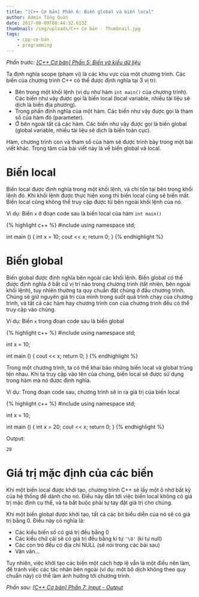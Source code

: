```yaml
---
title: "[C++ Cơ bản] Phần 6: Biến global và biến local"
author: Admin Tổng Quản
date: 2017-08-09T08:44:32.613Z
thumbnail: /img/uploads/C++ Cơ bản - Thumbnail.jpg
tags:
    - cpp-cơ-bản
    - programming
---
```


_Phần trước: [\[C++ Cơ bản\] Phần 5: Biến và kiểu dữ liệu](http://cowboycoder.vercel.app/article/c-co-ban-phan-5-bien-va-kieu-du-lieu)_

Ta định nghĩa scope (phạm vi) là các khu vực của một chương trình. Các biến của chương trình C++ có thể được định nghĩa tại 3 vị trí:

-   Bên trong một khối lệnh (ví dụ như hàm `int main()` của chương trình). Các biến như vậy được gọi là biến local (local variable, nhiều tài liệu sẽ dịch là biến địa phương).
-   Trong phần định nghĩa của một hàm. Các biến như vậy được gọi là tham số của hàm đó (parameter).
-   Ở bên ngoài tất cả các hàm. Các biến như vậy được gọi là biến global (global variable, nhiều tài liệu sẽ dịch là biến toàn cục).

Hàm, chương trình con và tham số của hàm sẽ được trình bày trong một bài viết khác. Trọng tâm của bài viết này là về biến global và local.

# Biến local

Biến local được định nghĩa trong một khối lệnh, và chỉ tồn tại bên trong khối lệnh đó. Khi khối lệnh được thực hiện xong thì biến local cũng sẽ biến mất. Biến local cũng không thể truy cập được từ bên ngoài khối lệnh của nó.

Ví dụ: Biến `x` ở đoạn code sau là biến local của hàm `int main()`

{% highlight c++ %}
#include <iostream>
using namespace std;

int main () {
int x = 10;
cout << x;
return 0;
}
{% endhighlight %}

# Biến global

Biến global được định nghĩa bên ngoài các khối lệnh. Biến global có thể được định nghĩa ở bất cứ vị trí nào trong chương trình (tất nhiên, bên ngoài khối lệnh), tuy nhiên thường ta quy chuẩn đặt chúng ở đầu chương trình. Chúng sẽ giữ nguyên giá trị của mình trong suốt quá trình chạy của chương trình, và tất cả các hàm hay chương trình con của chương trình đều có thể truy cập vào chúng.

Ví dụ: Biến `x` trong đoạn code sau là biến global

{% highlight c++ %}
#include <iostream>
using namespace std;

int x = 10;

int main () {
cout << x;
return 0;
}
{% endhighlight %}

Trong một chương trình, ta có thể khai báo những biến local và global trùng tên nhau. Khi ta truy cập vào tên của chúng, biến local sẽ được sử dụng trong hàm mà nó được định nghĩa.

Ví dụ: Trong đoạn code sau, chương trình sẽ in ra giá trị của biến local

{% highlight c++ %}
#include <iostream>
using namespace std;

int x = 10;

int main () {
int x = 20;
cout << x;
return 0;
}
{% endhighlight %}

Output:

```
20
```

# Giá trị mặc định của các biến

Khi một biến local được khởi tạo, chương trình C++ sẽ lấy một ô nhớ bất kỳ của hệ thống để dành cho nó. Điều này dẫn tới việc biến local không có giá trị mặc định cụ thể, và ta bắt buộc phải tự tay đặt giá trị cho chúng.

Khi một biến global được khởi tạo, tất cả các bit biểu diễn của nó sẽ có giá trị bằng 0. Điều này có nghĩa là:

-   Các kiểu biến số có giá trị đều bằng 0
-   Các kiểu chữ cái sẽ có giá trị đều bằng kí tự `'\0'` (kí tự null)
-   Các con trỏ đều có địa chỉ NULL (sẽ nói trong các bài sau)
-   Vân vân…

Tuy nhiên, việc khởi tạo các biến một cách hợp lệ vẫn là một điều nên làm, để tránh việc các tác nhân bên ngoài (ví dụ: một bộ dịch không theo quy chuẩn này) có thể làm ảnh hưởng tới chương trình.

_Phần sau: [[C++ Cơ bản] Phần 7: Input - Output](http://cowboycoder.vercel.app/article/c-co-ban-phan-6-input-output)_
